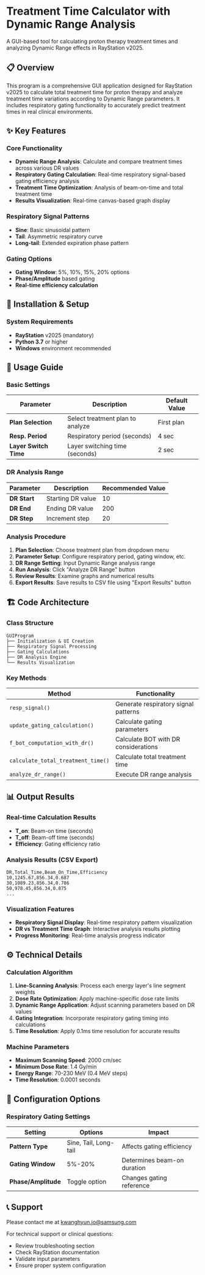 # Treatment Time Calculator with Dynamic Range Analysis

A GUI-based tool for calculating proton therapy treatment times and analyzing Dynamic Range effects in RayStation v2025.

## 📋 Overview

This program is a comprehensive GUI application designed for RayStation v2025 to calculate total treatment time for proton therapy and analyze treatment time variations according to Dynamic Range parameters. It includes respiratory gating functionality to accurately predict treatment times in real clinical environments.

## ✨ Key Features

### Core Functionality
- **Dynamic Range Analysis**: Calculate and compare treatment times across various DR values
- **Respiratory Gating Calculation**: Real-time respiratory signal-based gating efficiency analysis
- **Treatment Time Optimization**: Analysis of beam-on-time and total treatment time
- **Results Visualization**: Real-time canvas-based graph display

### Respiratory Signal Patterns
- **Sine**: Basic sinusoidal pattern
- **Tail**: Asymmetric respiratory curve
- **Long-tail**: Extended expiration phase pattern

### Gating Options
- **Gating Window**: 5%, 10%, 15%, 20% options
- **Phase/Amplitude** based gating
- **Real-time efficiency calculation**

## 🚀 Installation & Setup

### System Requirements
- **RayStation** v2025 (mandatory)
- **Python 3.7** or higher
- **Windows** environment recommended

## 📖 Usage Guide

### Basic Settings
| Parameter | Description | Default Value |
|-----------|-------------|---------------|
| **Plan Selection** | Select treatment plan to analyze | First plan |
| **Resp. Period** | Respiratory period (seconds) | 4 sec |
| **Layer Switch Time** | Layer switching time (seconds) | 2 sec |

### DR Analysis Range
| Parameter | Description | Recommended Value |
|-----------|-------------|-------------------|
| **DR Start** | Starting DR value | 10 |
| **DR End** | Ending DR value | 200 |
| **DR Step** | Increment step | 20 |

### Analysis Procedure
1. **Plan Selection**: Choose treatment plan from dropdown menu
2. **Parameter Setup**: Configure respiratory period, gating window, etc.
3. **DR Range Setting**: Input Dynamic Range analysis range
4. **Run Analysis**: Click "Analyze DR Range" button
5. **Review Results**: Examine graphs and numerical results
6. **Export Results**: Save results to CSV file using "Export Results" button

## 🏗️ Code Architecture

### Class Structure
```
GUIProgram
├── Initialization & UI Creation
├── Respiratory Signal Processing
├── Gating Calculations
├── DR Analysis Engine
└── Results Visualization
```

### Key Methods
| Method | Functionality |
|--------|---------------|
| `resp_signal()` | Generate respiratory signal patterns |
| `update_gating_calculation()` | Calculate gating parameters |
| `f_bot_computation_with_dr()` | Calculate BOT with DR considerations |
| `calculate_total_treatment_time()` | Calculate total treatment time |
| `analyze_dr_range()` | Execute DR range analysis |

## 📊 Output Results

### Real-time Calculation Results
- **T_on**: Beam-on time (seconds)
- **T_off**: Beam-off time (seconds)
- **Efficiency**: Gating efficiency ratio

### Analysis Results (CSV Export)
```csv
DR,Total_Time,Beam_On_Time,Efficiency
10,1245.67,856.34,0.687
30,1089.23,856.34,0.786
50,978.45,856.34,0.875
...
```

### Visualization Features
- **Respiratory Signal Display**: Real-time respiratory pattern visualization
- **DR vs Treatment Time Graph**: Interactive analysis results plotting
- **Progress Monitoring**: Real-time analysis progress indicator

## ⚙️ Technical Details

### Calculation Algorithm
1. **Line-Scanning Analysis**: Process each energy layer's line segment weights
2. **Dose Rate Optimization**: Apply machine-specific dose rate limits
3. **Dynamic Range Application**: Adjust scanning parameters based on DR values
4. **Gating Integration**: Incorporate respiratory gating timing into calculations
5. **Time Resolution**: Apply 0.1ms time resolution for accurate results

### Machine Parameters
- **Maximum Scanning Speed**: 2000 cm/sec
- **Minimum Dose Rate**: 1.4 Gy/min
- **Energy Range**: 70-230 MeV (0.4 MeV steps)
- **Time Resolution**: 0.0001 seconds

## 🔧 Configuration Options

### Respiratory Gating Settings
| Setting | Options | Impact |
|---------|---------|---------|
| **Pattern Type** | Sine, Tail, Long-tail | Affects gating efficiency |
| **Gating Window** | 5%-20% | Determines beam-on duration |
| **Phase/Amplitude** | Toggle option | Changes gating reference |



## 📞 Support
Please contact me at kwanghyun.jo@samsung.com

For technical support or clinical questions:
- Review troubleshooting section
- Check RayStation documentation
- Validate input parameters
- Ensure proper system configuration
